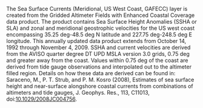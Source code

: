 The Sea Surface Currents (Meridional, US West Coast, GAFECC) layer is created from the Gridded Altimeter Fields with Enhanced Coastal Coverage data product. The product contains Sea Surface Height Anomalies (SSHA or SLA) and zonal and meridional geostrophic velocities for the US west coast encompassing 35.25 deg-48.5 deg N latitude and 227.75 deg-248.5 deg E longitude. This annually updated data product extends from October 14, 1992 through November 4, 2009. SSHA and current velocities are derived from the AVISO quarter degree DT UPD MSLA version 3.0 grids, 0.75 deg and greater away from the coast.  Values within 0.75 deg of the coast are derived from tide gauge observations and interpolated out to the altimeter filled region.  Details on how these data are derived can be found in: Saraceno, M., P. T. Strub, and P. M. Kosro (2008), Estimates of sea surface height and near-surface alongshore coastal currents from combinations of altimeters and tide gauges, J. Geophys. Res., 113, C11013, doi:[10.1029/2008JC004756](https://doi.org/10.1029/2008JC004756).